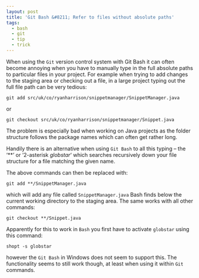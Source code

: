 ```yaml
---
layout: post
title: 'Git Bash &#8211; Refer to files without absolute paths'
tags:
  - bash
  - git
  - tip
  - trick
---
```

When using the `Git` version control system with Git Bash it can often become annoying when you have to manually type in the full absolute paths to particular files in your project. For example when trying to add changes to the staging area or checking out a file, in a large project typing out the full file path can be very tedious:

`git add src/uk/co/ryanharrison/snippetmanager/SnippetManager.java`

or

`git checkout src/uk/co/ryanharrison/snippetmanager/Snippet.java`

The problem is especially bad when working on Java projects as the folder structure follows the package names which can often get rather long.

Handily there is an alternative when using `Git Bash` to all this typing &#8211; the &#8216;**&#8217; or &#8216;2-asterisk *globstar*&#8216; which searches recursively down your file structure for a file matching the given name.

The above commands can then be replaced with:

`git add **/SnippetManager.java`

which will add any file called `SnippetManager.java` Bash finds below the current working directory to the staging area. The same works with all other commands:

`git checkout **/Snippet.java`

Apparently for this to work in `Bash` you first have to activate `globstar` using this command:

`shopt -s globstar`

however the `Git Bash` in Windows does not seem to support this. The functionality seems to still work though, at least when using it within `Git` commands.
